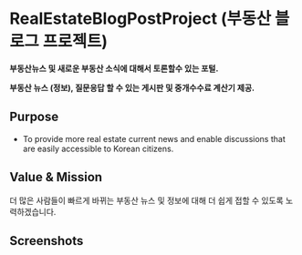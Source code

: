 # RealEstateBlogPostProject (부동산 블로그 프로젝트)

**부동산뉴스 및 새로운 부동산 소식에 대해서 토론할수 있는 포털.**

**부동산 뉴스 (정보), 질문응답 할 수 있는 게시판 및 중개수수료 계산기 제공.**


## Purpose

- To provide more real estate current news and enable discussions that are easily accessible to Korean citizens.

## Value & Mission

더 많은 사람들이 빠르게 바뀌는 부동산 뉴스 및 정보에 대해 더 쉽게 접할 수 있도록 노력하겠습니다.

## Screenshots
